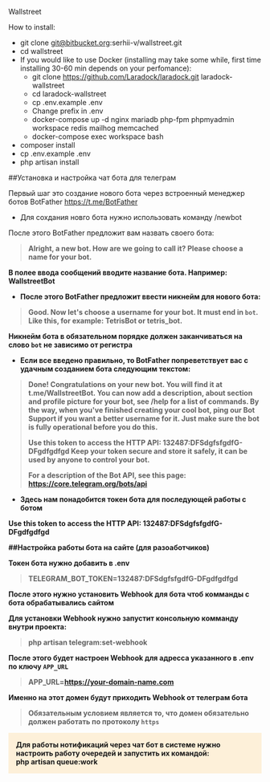 Wallstreet

How to install:

- git clone git@bitbucket.org:serhii-v/wallstreet.git
- cd wallstreet
- If you would like to use Docker (installing may take some while, first time installing 30-60 min depends on your perfomance):
    - git clone https://github.com/Laradock/laradock.git laradock-wallstreet
    - cd laradock-wallstreet
    - cp .env.example .env
    - Change prefix in .env
    - docker-compose up -d nginx mariadb php-fpm phpmyadmin workspace redis mailhog memcached
    - docker-compose exec workspace bash
- composer install
- cp .env.example .env
- php artisan install

##Установка и настройка чат бота для телеграм

Первый шаг это создание нового бота через встроенный менеджер ботов BotFather https://t.me/BotFather

- Для сохдания новго бота нужно использовать команду /newbot

После этого BotFather предложит вам назвать своего бота:

> <b>Alright, a new bot. How are we going to call it? Please choose a name for your bot.

В полее ввода сообщений вводите название бота. Например: WallstreetBot

- После этого BotFather предложит ввести никнейм для нового бота:

> <b>Good. Now let's choose a username for your bot. It must end in `bot`. Like this, for example: TetrisBot or tetris_bot.

Никнейм бота в обязательном порядке должен заканчиваться на слово `bot` не зависимо от регистра

- Если все введено правильно, то BotFather попреветствует вас с удачным созданием бота следующим текстом:

> <b>Done! Congratulations on your new bot. You will find it at t.me/WallstreetBot. You can now add a description, about section and profile picture for your bot, see /help for a list of commands. By the way, when you've finished creating your cool bot, ping our Bot Support if you want a better username for it. Just make sure the bot is fully operational before you do this.
>
> Use this token to access the HTTP API:
132487:DFSdgfsfgdfG-DFgdfgdfgd
Keep your token secure and store it safely, it can be used by anyone to control your bot.
>
> For a description of the Bot API, see this page: https://core.telegram.org/bots/api

- Здесь нам понадобится токен бота для последующей работы с ботом

<b>Use this token to access the HTTP API:
132487:DFSdgfsfgdfG-DFgdfgdfgd

##Настройка работы бота на сайте (для разоаботчиков)

Токен бота нужно добавить в .env 

> <b>TELEGRAM_BOT_TOKEN=132487:DFSdgfsfgdfG-DFgdfgdfgd

После этого нужно установить Webhook для бота чтоб комманды с бота обрабатывались сайтом

Для установки Webhook нужно запустит консольную комманду внутри проекта:

> <b>php artisan telegram:set-webhook

После этого будет настроен Webhook для адресса указанного в .env по ключу `APP_URL`

> <b>APP_URL=https://your-domain-name.com

Именно на этот домен будут приходить Webhook от телеграм бота

> Обязательным условием является то, что домен обязательно должен работать по протоколу `https`


<div style="background: rgba(255,165,0,0.14); padding: 15px">
    <div>
        Для работы нотификаций через чат бот в системе нужно настроить работу очередей и запустить их командой:
    </div>
    <div>
        <b>php artisan queue:work</b>
    </div>
</div>

